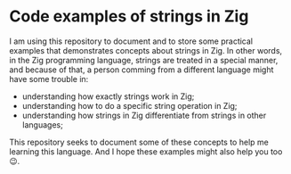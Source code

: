 # Code examples of strings in Zig

I am using this repository to document and to store some practical examples that demonstrates concepts about strings in Zig. In other words, in the Zig programming language, strings are treated in a special manner, and because of that, a person comming from a different language might have some trouble in:

- understanding how exactly strings work in Zig;
- understanding how to do a specific string operation in Zig;
- understanding how strings in Zig differentiate from strings in other languages;

This repository seeks to document some of these concepts to help me learning this language. And I hope these examples might also help you too 😉.
